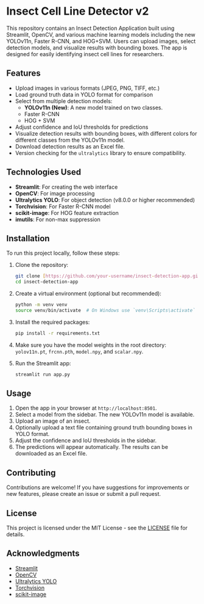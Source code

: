 # Insect Cell Line Detector v2

This repository contains an Insect Detection Application built using Streamlit, OpenCV, and various machine learning models including the new YOLOv11n, Faster R-CNN, and HOG+SVM. Users can upload images, select detection models, and visualize results with bounding boxes. The app is designed for easily identifying insect cell lines for researchers.

## Features

-   Upload images in various formats (JPEG, PNG, TIFF, etc.)
-   Load ground truth data in YOLO format for comparison
-   Select from multiple detection models:
    -   **YOLOv11n (New)**: A new model trained on two classes.
    -   Faster R-CNN
    -   HOG + SVM
-   Adjust confidence and IoU thresholds for predictions
-   Visualize detection results with bounding boxes, with different colors for different classes from the YOLOv11n model.
-   Download detection results as an Excel file.
-   Version checking for the `ultralytics` library to ensure compatibility.

## Technologies Used

-   **Streamlit**: For creating the web interface
-   **OpenCV**: For image processing
-   **Ultralytics YOLO**: For object detection (v8.0.0 or higher recommended)
-   **Torchvision**: For Faster R-CNN model
-   **scikit-image**: For HOG feature extraction
-   **imutils**: For non-max suppression

## Installation

To run this project locally, follow these steps:

1.  Clone the repository:
    ```bash
    git clone [https://github.com/your-username/insect-detection-app.git](https://github.com/your-username/insect-detection-app.git)
    cd insect-detection-app
    ```

2.  Create a virtual environment (optional but recommended):
    ```bash
    python -m venv venv
    source venv/bin/activate  # On Windows use `venv\Scripts\activate`
    ```

3.  Install the required packages:
    ```bash
    pip install -r requirements.txt
    ```

4.  Make sure you have the model weights in the root directory: `yolov11n.pt`, `frcnn.pth`, `model.npy`, and `scalar.npy`.

5.  Run the Streamlit app:
    ```bash
    streamlit run app.py
    ```

## Usage

1.  Open the app in your browser at `http://localhost:8501`.
2.  Select a model from the sidebar. The new YOLOv11n model is available.
3.  Upload an image of an insect.
4.  Optionally upload a text file containing ground truth bounding boxes in YOLO format.
5.  Adjust the confidence and IoU thresholds in the sidebar.
6.  The predictions will appear automatically. The results can be downloaded as an Excel file.

## Contributing

Contributions are welcome! If you have suggestions for improvements or new features, please create an issue or submit a pull request.

## License

This project is licensed under the MIT License - see the [LICENSE](LICENSE) file for details.

## Acknowledgments

-   [Streamlit](https://streamlit.io/)
-   [OpenCV](https://opencv.org/)
-   [Ultralytics YOLO](https://github.com/ultralytics/yolov5)
-   [Torchvision](https://pytorch.org/vision/stable/index.html)
-   [scikit-image](https://scikit-image.org/)
